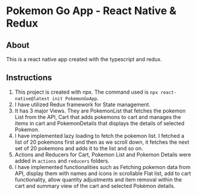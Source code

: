 # Pokemon Go App - React Native & Redux
## About
This is a react native app created with the typescript and redux. 

## Instructions
1. This project is created with npx. The command used is `npx react-native@latest init PokemonGoApp`.
2. I have utilized Redux framework for State management.
3. It has 3 major Views. They are PokemonList that fetches the pokemon List from the API, Cart that adds pokemons to cart and manages the items in cart and PokemonDetails that displays the details of selected Pokemon.
4. I have implemented lazy loading to fetch the pokemon list. I fetched a list of 20 pokemons first and then as we scroll down, it fetches the next set of 20 pokemons and adds it to the list and so on.
5. Actions and Reducers for Cart, Pokemon List and Pokemon Details were added in `actions` and `reducers` folders.
6. I have implemented functionalities such as Fetching pokemon data from API, display them with names and icons in scrollable Flat list, add to cart functionality, allow quantity adjustments and item removal within the cart and summary view of the cart and selected Pokémon details.